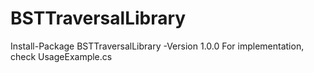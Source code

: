 # BSTTraversalLibrary

Install-Package BSTTraversalLibrary -Version 1.0.0
For implementation, check UsageExample.cs
